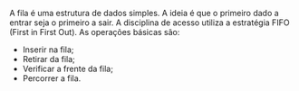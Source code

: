 A fila é uma estrutura de dados simples. A ideia é que o primeiro dado a entrar seja o primeiro a sair. A disciplina de acesso utiliza a estratégia FIFO (First in First Out). As operações básicas são:

- Inserir na fila;
- Retirar da fila;
- Verificar a frente da fila;
- Percorrer a fila.